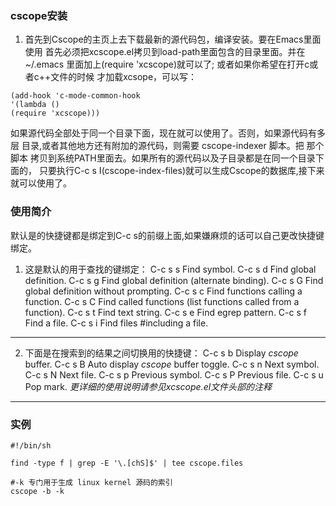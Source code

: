 ### cscope安装
1. 首先到Cscope的主页上去下载最新的源代码包，编译安装。要在Emacs里面使用
首先必须把xcscope.el拷贝到load-path里面包含的目录里面。并在 ~/.emacs
里面加上(require 'xcscope)就可以了; 或者如果你希望在打开c或者c++文件的时候
才加载xcsope，可以写：
```
(add-hook 'c-mode-common-hook
'(lambda ()
(require 'xcscope)))
```
如果源代码全部处于同一个目录下面，现在就可以使用了。否则，如果源代码有多层
目录,或者其他地方还有附加的源代码，则需要 cscope-indexer 脚本。把 那个脚本
拷贝到系统PATH里面去。如果所有的源代码以及子目录都是在同一个目录下面的，
只要执行C-c s I(cscope-index-files)就可以生成Cscope的数据库,接下来就可以使用了。


### 使用简介
默认是的快捷键都是绑定到C-c s的前缀上面,如果嫌麻烦的话可以自己更改快捷键绑定。
1. 这是默认的用于查找的键绑定：
C-c s s         Find symbol.
C-c s d         Find global definition.
C-c s g         Find global definition (alternate binding).
C-c s G         Find global definition without prompting.
C-c s c         Find functions calling a function.
C-c s C         Find called functions (list functions called from a function).
C-c s t         Find text string.
C-c s e         Find egrep pattern.
C-c s f         Find a file.
C-c s i         Find files #including a file.
***
2. 下面是在搜索到的结果之间切换用的快捷键：
C-c s b         Display *cscope* buffer.
C-c s B         Auto display *cscope* buffer toggle.
C-c s n         Next symbol.
C-c s N         Next file.
C-c s p         Previous symbol.
C-c s P         Previous file.
C-c s u         Pop mark.
*更详细的使用说明请参见xcscope.el文件头部的注释*

***
### 实例
```
#!/bin/sh

find -type f | grep -E '\.[chS]$' | tee cscope.files

#-k 专门用于生成 linux kernel 源码的索引
cscope -b -k
```

